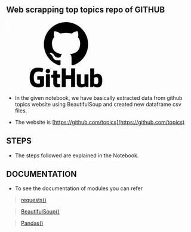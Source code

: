 ## Web scrapping top topics repo of GITHUB

![git](tig.jpg 'Title')

- In the given notebook, we have basically extracted data from github topics website using BeautifulSoup and created new dataframe csv files.

- The website is [https://github.com/topics](https://github.com/topics)

## STEPS

- The steps followed are explained in the Notebook.

## DOCUMENTATION

- To see the documentation of modules you can refer 

> [requests()](https://docs.python-requests.org/en/latest/index.html)

> [BeautifulSoup()](https://beautiful-soup-4.readthedocs.io/en/latest/#)

> [Pandas()](https://pandas.pydata.org/docs/)